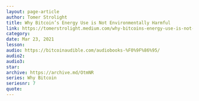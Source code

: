 ```yaml
---
layout: page-article
author: Tomer Strolight
title: Why Bitcoin’s Energy Use is Not Environmentally Harmful
link: https://tomerstrolight.medium.com/why-bitcoins-energy-use-is-not-environmentally-harmful-6fbba54911ed
category: 
date: Mar 23, 2021
lesson: 
audio: https://bitcoinaudible.com/audiobooks-%F0%9F%86%95/
audio2: 
audio3: 
star: 
archive: https://archive.md/OtmNR
series: Why Bitcoin
seriesnr: 7
quote: 
---
```


